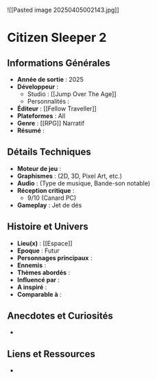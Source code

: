 ![[Pasted image 20250405002143.jpg]]
# Citizen Sleeper 2

## Informations Générales

- **Année de sortie** : 2025
- **Développeur** : 
	- Studio : [[Jump Over The Age]]
	- Personnalités : 
- **Éditeur** : [[Fellow Traveller]]
- **Plateformes** : All
- **Genre** : [[RPG]] Narratif
- **Résumé** : 

## Détails Techniques
- **Moteur de jeu** : 
- **Graphismes** : (2D, 3D, Pixel Art, etc.)
- **Audio** : (Type de musique, Bande-son notable)
- **Réception critique** : 
	- 9/10 (Canard PC)
- **Gameplay** : Jet de dés

## Histoire et Univers
- **Lieu(x)** : [[Espace]]
- **Epoque** : Futur
- **Personnages principaux** : 
- **Ennemis** : 
- **Thèmes abordés** : 
- **Influencé par** :
- **A inspiré** : 
- **Comparable à** :
## Anecdotes et Curiosités
- 
## Liens et Ressources
- 